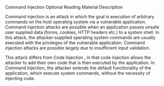Command Injection Optional Reading Material
Description

Command injection is an attack in which the goal is execution of arbitrary commands on the host operating system via a vulnerable application. Command injection attacks are possible when an application passes unsafe user supplied data (forms, cookies, HTTP headers etc.) to a system shell. In this attack, the attacker-supplied operating system commands are usually executed with the privileges of the vulnerable application. Command injection attacks are possible largely due to insufficient input validation.

This attack differs from Code Injection , in that code injection allows the attacker to add their own code that is then executed by the application. In Command Injection, the attacker extends the default functionality of the application, which execute system commands, without the necessity of injecting code.
